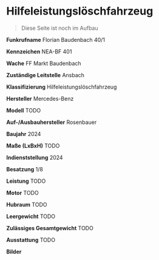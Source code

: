 # Hilfeleistungslöschfahrzeug

> Diese Seite ist noch im Aufbau

**Funkrufname**
Florian Baudenbach 40/1

**Kennzeichen**
NEA-BF 401

**Wache**
FF Markt Baudenbach

**Zuständige Leitstelle**
Ansbach

**Klassifizierung**
Hilfeleistungslöschfahrzeug

**Hersteller**
Mercedes-Benz

**Modell**
TODO

**Auf-/Ausbauhersteller**
Rosenbauer

**Baujahr**
2024

**Maße (LxBxH)**
TODO

**Indienststellung**
2024

**Besatzung**
1/8

**Leistung**
TODO

**Motor**
TODO

**Hubraum**
TODO

**Leergewicht**
TODO

**Zulässiges Gesamtgewicht**
TODO

**Ausstattung**
TODO

**Bilder**